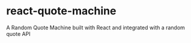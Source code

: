 # react-quote-machine
A Random Quote Machine built with React and integrated with a random quote API
